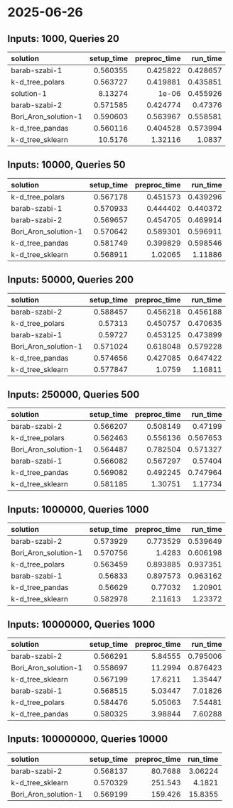 # 2025-06-26

## Inputs: 1000, Queries 20

| solution             |   setup_time |   preproc_time |   run_time |
|:---------------------|-------------:|---------------:|-----------:|
| barab-szabi-1        |     0.560355 |       0.425822 |   0.428657 |
| k-d_tree_polars      |     0.563727 |       0.419881 |   0.435851 |
| solution-1           |     8.13274  |       1e-06    |   0.455926 |
| barab-szabi-2        |     0.571585 |       0.424774 |   0.47376  |
| Bori_Aron_solution-1 |     0.590603 |       0.563967 |   0.558581 |
| k-d_tree_pandas      |     0.560116 |       0.404528 |   0.573994 |
| k-d_tree_sklearn     |    10.5176   |       1.32116  |   1.0837   |

## Inputs: 10000, Queries 50

| solution             |   setup_time |   preproc_time |   run_time |
|:---------------------|-------------:|---------------:|-----------:|
| k-d_tree_polars      |     0.567178 |       0.451573 |   0.439296 |
| barab-szabi-1        |     0.570933 |       0.444402 |   0.440372 |
| barab-szabi-2        |     0.569657 |       0.454705 |   0.469914 |
| Bori_Aron_solution-1 |     0.570642 |       0.589301 |   0.596911 |
| k-d_tree_pandas      |     0.581749 |       0.399829 |   0.598546 |
| k-d_tree_sklearn     |     0.568911 |       1.02065  |   1.11886  |

## Inputs: 50000, Queries 200

| solution             |   setup_time |   preproc_time |   run_time |
|:---------------------|-------------:|---------------:|-----------:|
| barab-szabi-2        |     0.588457 |       0.456218 |   0.456188 |
| k-d_tree_polars      |     0.57313  |       0.450757 |   0.470635 |
| barab-szabi-1        |     0.59727  |       0.453125 |   0.473899 |
| Bori_Aron_solution-1 |     0.571024 |       0.618048 |   0.579228 |
| k-d_tree_pandas      |     0.574656 |       0.427085 |   0.647422 |
| k-d_tree_sklearn     |     0.577847 |       1.0759   |   1.16811  |

## Inputs: 250000, Queries 500

| solution             |   setup_time |   preproc_time |   run_time |
|:---------------------|-------------:|---------------:|-----------:|
| barab-szabi-2        |     0.566207 |       0.508149 |   0.47199  |
| k-d_tree_polars      |     0.562463 |       0.556136 |   0.567653 |
| Bori_Aron_solution-1 |     0.564487 |       0.782504 |   0.571327 |
| barab-szabi-1        |     0.566082 |       0.567297 |   0.57404  |
| k-d_tree_pandas      |     0.569082 |       0.492245 |   0.747964 |
| k-d_tree_sklearn     |     0.581185 |       1.30751  |   1.17734  |

## Inputs: 1000000, Queries 1000

| solution             |   setup_time |   preproc_time |   run_time |
|:---------------------|-------------:|---------------:|-----------:|
| barab-szabi-2        |     0.573929 |       0.773529 |   0.539649 |
| Bori_Aron_solution-1 |     0.570756 |       1.4283   |   0.606198 |
| k-d_tree_polars      |     0.563459 |       0.893885 |   0.937351 |
| barab-szabi-1        |     0.56833  |       0.897573 |   0.963162 |
| k-d_tree_pandas      |     0.56629  |       0.77032  |   1.20901  |
| k-d_tree_sklearn     |     0.582978 |       2.11613  |   1.23372  |

## Inputs: 10000000, Queries 1000

| solution             |   setup_time |   preproc_time |   run_time |
|:---------------------|-------------:|---------------:|-----------:|
| barab-szabi-2        |     0.566291 |        5.84555 |   0.795006 |
| Bori_Aron_solution-1 |     0.558697 |       11.2994  |   0.876423 |
| k-d_tree_sklearn     |     0.567199 |       17.6211  |   1.35447  |
| barab-szabi-1        |     0.568515 |        5.03447 |   7.01826  |
| k-d_tree_polars      |     0.584476 |        5.05063 |   7.54481  |
| k-d_tree_pandas      |     0.580325 |        3.98844 |   7.60288  |

## Inputs: 100000000, Queries 10000

| solution             |   setup_time |   preproc_time |   run_time |
|:---------------------|-------------:|---------------:|-----------:|
| barab-szabi-2        |     0.568137 |        80.7688 |    3.06224 |
| k-d_tree_sklearn     |     0.570329 |       251.543  |    4.1821  |
| Bori_Aron_solution-1 |     0.569199 |       159.426  |   15.8355  |